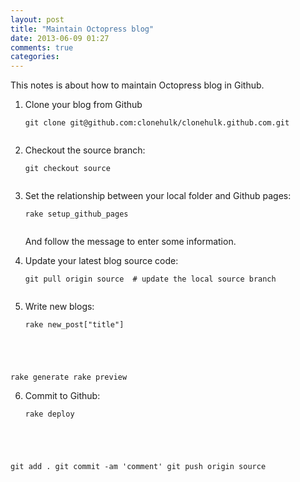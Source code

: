 ```yaml
---
layout: post
title: "Maintain Octopress blog"
date: 2013-06-09 01:27
comments: true
categories: 
---
```

This notes is about how to maintain Octopress blog in Github.

1. Clone your blog from Github
    <pre><code>git clone git@github.com:clonehulk/clonehulk.github.com.git
    </code></pre>

2. Checkout the source branch:
    <pre><code>git checkout source
    </code></pre>

3. Set the relationship between your local folder and Github pages:
    <pre><code>rake setup_github_pages
    </code></pre>
    And follow the message to enter some information.

4. Update your latest blog source code:
	<pre><code>git pull origin source  # update the local source branch
    </code></pre>
    
5. Write new blogs:
    <pre><code>rake new_post["title"]
rake generate
rake preview
    </code></pre>

6. Commit to Github:
    <pre><code>rake deploy
git add .
git commit -am 'comment'
git push origin source
    </code></pre>
